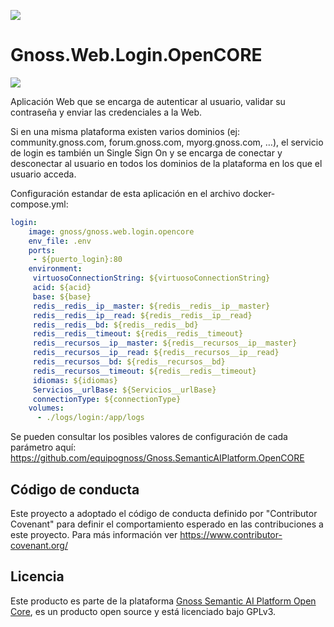![](https://content.gnoss.ws/imagenes/proyectos/personalizacion/7e72bf14-28b9-4beb-82f8-e32a3b49d9d3/cms/logognossazulprincipal.png)

# Gnoss.Web.Login.OpenCORE

![](https://github.com/equipognoss/Gnoss.Web.Login.OpenCORE/workflows/BuildLogin/badge.svg)

Aplicación Web que se encarga de autenticar al usuario, validar su contraseña y enviar las credenciales a la Web. 

Si en una misma plataforma existen varios dominios (ej: community.gnoss.com, forum.gnoss.com, myorg.gnoss.com, …), el servicio de login es también un Single Sign On y se encarga de conectar y desconectar al usuario en todos los dominios de la plataforma en los que el usuario acceda. 

Configuración estandar de esta aplicación en el archivo docker-compose.yml: 

```yml
login:
    image: gnoss/gnoss.web.login.opencore
    env_file: .env
    ports:
     - ${puerto_login}:80
    environment:
     virtuosoConnectionString: ${virtuosoConnectionString}
     acid: ${acid}
     base: ${base}
     redis__redis__ip__master: ${redis__redis__ip__master}
     redis__redis__ip__read: ${redis__redis__ip__read}
     redis__redis__bd: ${redis__redis__bd}
     redis__redis__timeout: ${redis__redis__timeout}
     redis__recursos__ip__master: ${redis__recursos__ip__master}
     redis__recursos__ip__read: ${redis__recursos__ip__read}
     redis__recursos__bd: ${redis__recursos__bd}
     redis__recursos__timeout: ${redis__redis__timeout}
     idiomas: ${idiomas}
     Servicios__urlBase: ${Servicios__urlBase}
     connectionType: ${connectionType} 
    volumes:
      - ./logs/login:/app/logs
```

Se pueden consultar los posibles valores de configuración de cada parámetro aquí: https://github.com/equipognoss/Gnoss.SemanticAIPlatform.OpenCORE

## Código de conducta
Este proyecto a adoptado el código de conducta definido por "Contributor Covenant" para definir el comportamiento esperado en las contribuciones a este proyecto. Para más información ver https://www.contributor-covenant.org/

## Licencia
Este producto es parte de la plataforma [Gnoss Semantic AI Platform Open Core](https://github.com/equipognoss/Gnoss.SemanticAIPlatform.OpenCORE), es un producto open source y está licenciado bajo GPLv3.
